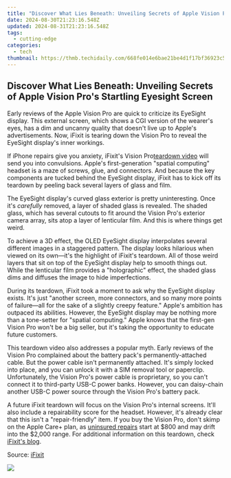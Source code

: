 ```yaml
---
title: "Discover What Lies Beneath: Unveiling Secrets of Apple Vision Pro's Startling Eyesight Screen"
date: 2024-08-30T21:23:16.548Z
updated: 2024-08-31T21:23:16.548Z
tags:
  - cutting-edge
categories:
  - tech
thumbnail: https://thmb.techidaily.com/668fe014e6bae21be4d1f17bf36923c523f3242cbf8f9156a716780e5d4eeb63.jpg
---
```


## Discover What Lies Beneath: Unveiling Secrets of Apple Vision Pro's Startling Eyesight Screen

Early reviews of the Apple Vision Pro are quick to criticize its EyeSight display. This external screen, which shows a CGI version of the wearer's eyes, has a dim and uncanny quality that doesn't live up to Apple's advertisements. Now, iFixit is tearing down the Vision Pro to reveal the EyeSight display's inner workings.

 If iPhone repairs give you anxiety, iFixit's Vision Pro[teardown video](https://www.youtube.com/watch?v=JVJPAYwY8Us) will send you into convulsions. Apple's first-generation "spatial computing" headset is a maze of screws, glue, and connectors. And because the key components are tucked behind the EyeSight display, iFixit has to kick off its teardown by peeling back several layers of glass and film.

 The EyeSight display's curved glass exterior is pretty uninteresting. Once it's _carefully_ removed, a layer of shaded glass is revealed. The shaded glass, which has several cutouts to fit around the Vision Pro's exterior camera array, sits atop a layer of lenticular film. And this is where things get weird.

 To achieve a 3D effect, the OLED EyeSight display interpolates several different images in a staggered pattern. The display looks hilarious when viewed on its own—it's the highlight of iFixit's teardown. All of those weird layers that sit on top of the EyeSight display help to smooth things out. While the lenticular film provides a "holographic" effect, the shaded glass dims and diffuses the image to hide imperfections.

 During its teardown, iFixit took a moment to ask why the EyeSight display exists. It's just "another screen, more connectors, and so many more points of failure—all for the sake of a slightly creepy feature." Apple's ambition has outpaced its abilities. However, the EyeSight display may be nothing more than a tone-setter for "spatial computing." Apple knows that the first-gen Vision Pro won't be a big seller, but it's taking the opportunity to educate future customers.

 This teardown video also addresses a popular myth. Early reviews of the Vision Pro complained about the battery pack's permanently-attached cable. But the power cable isn't permanently attached. It's simply locked into place, and you can unlock it with a SIM removal tool or paperclip. Unfortunately, the Vision Pro's power cable is proprietary, so you can't connect it to third-party USB-C power banks. However, you can daisy-chain another USB-C power source through the Vision Pro's battery pack.

 A future iFixit teardown will focus on the Vision Pro's internal screens. It'll also include a repairability score for the headset. However, it's already clear that this isn't a "repair-friendly" item. If you buy the Vision Pro, don't skimp on the Apple Care+ plan, as [uninsured repairs](https://support.apple.com/apple-vision-pro/repair) start at $800 and may drift into the $2,000 range. For additional information on this teardown, check [iFixit's blog](http://www.ifixit.com/News/90137/vision-pro-teardown-why-those-fake-eyes-look-so-weird).

 Source: [iFixit](https://www.ifixit.com/News/90137/vision-pro-teardown-why-those-fake-eyes-look-so-weird)

<ins class="adsbygoogle"
     style="display:block"
     data-ad-format="autorelaxed"
     data-ad-client="ca-pub-7571918770474297"
     data-ad-slot="1223367746"></ins>



<ins class="adsbygoogle"
     style="display:block"
     data-ad-client="ca-pub-7571918770474297"
     data-ad-slot="8358498916"
     data-ad-format="auto"
     data-full-width-responsive="true"></ins>



<!-- affiliate ads begin -->
<a href="https://shop.systoolsgroup.com/affiliate.php?ACCOUNT=SYSTOOBY&AFFILIATE=108875&PATH=https%3A%2F%2Fwww.systoolsgroup.com%3FAFFILIATE%3D108875%26RESOURCE%3D%2BSysTools%2BPDF%2BUnlocker"><img src="https://www.systoolsgroup.com/box/pdf-unlocker.png" border="0"></a>
<!-- affiliate ads end -->